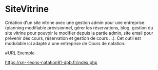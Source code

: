 # SiteVitrine
Création d'un site vitrine avec une gestion admin pour une entreprise (planning modifiable prévisionnel, gérer les réservations, blog, 
gestion du site vitrine pour pouvoir le modifier depuis la partie admin, site email pour prévenir des cours, réservation et gestion de cours ...). 
Cet outil est modulable ici adapté à une entreprise de Cours de natation.

#URL Exemple

https://xn--leons-natation81-dpb.fr/index.php

